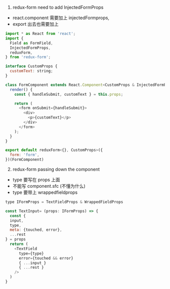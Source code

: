 1. redux-form need to add InjectedFormProps 
  - react.component 需要加上 injectedFormprops, 
  - export 出去也需要加上
```js
import * as React from 'react';
import {
  Field as FormField,
  InjectedFormProps,
  reduxForm,
} from 'redux-form';

interface CustomProps {
  customText: string;
}

class FormComponent extends React.Component<CustomProps & InjectedFormProps<{}, CustomProps>> {
  render() {
    const { handleSubmit, customText } = this.props;

    return (
      <form onSubmit={handleSubmit}>
        <div>
          <p>{customText}</p>
        </div>
      </form>
    );
  }
}

export default reduxForm<{}, CustomProps>({
  form: 'form',
})(FormComponent)

```


2. redux-form passing down the component
  - type 要写在 props 上面
  - 不能写 component.sfc (不懂为什么)
  - type 要带上 wrappedfieldprops

```js
type IFormProps = TextFieldProps & WrappedFieldProps

const TextInput= (props: IFormProps) => {
  const {
  input,
  type,
  meta: {touched, error},
  ...rest
} = props
  return (
    <TextField
      type={type}
      error={touched && error}
      { ...input }
      { ...rest }
    />
  )
}


```
